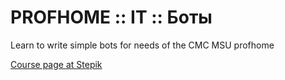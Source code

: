 # PROFHOME :: IT :: Боты

Learn to write simple bots for needs of the CMC MSU profhome

[Course page at Stepik](https://stepik.org/course/178822/info)